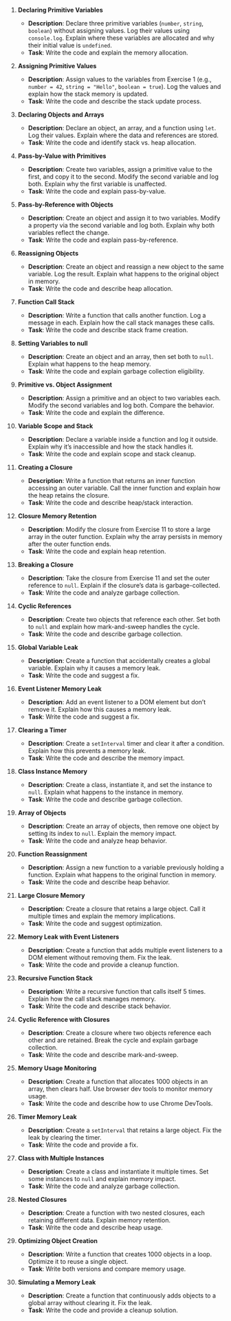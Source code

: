 1. **Declaring Primitive Variables**
   - **Description**: Declare three primitive variables (`number`, `string`, `boolean`) without assigning values. Log their values using `console.log`. Explain where these variables are allocated and why their initial value is `undefined`.
   - **Task**: Write the code and explain the memory allocation.

2. **Assigning Primitive Values**
   - **Description**: Assign values to the variables from Exercise 1 (e.g., `number = 42`, `string = "Hello"`, `boolean = true`). Log the values and explain how the stack memory is updated.
   - **Task**: Write the code and describe the stack update process.

3. **Declaring Objects and Arrays**
   - **Description**: Declare an object, an array, and a function using `let`. Log their values. Explain where the data and references are stored.
   - **Task**: Write the code and identify stack vs. heap allocation.

4. **Pass-by-Value with Primitives**
   - **Description**: Create two variables, assign a primitive value to the first, and copy it to the second. Modify the second variable and log both. Explain why the first variable is unaffected.
   - **Task**: Write the code and explain pass-by-value.

5. **Pass-by-Reference with Objects**
   - **Description**: Create an object and assign it to two variables. Modify a property via the second variable and log both. Explain why both variables reflect the change.
   - **Task**: Write the code and explain pass-by-reference.

6. **Reassigning Objects**
   - **Description**: Create an object and reassign a new object to the same variable. Log the result. Explain what happens to the original object in memory.
   - **Task**: Write the code and describe heap allocation.

7. **Function Call Stack**
   - **Description**: Write a function that calls another function. Log a message in each. Explain how the call stack manages these calls.
   - **Task**: Write the code and describe stack frame creation.

8. **Setting Variables to null**
   - **Description**: Create an object and an array, then set both to `null`. Explain what happens to the heap memory.
   - **Task**: Write the code and explain garbage collection eligibility.

9. **Primitive vs. Object Assignment**
   - **Description**: Assign a primitive and an object to two variables each. Modify the second variables and log both. Compare the behavior.
   - **Task**: Write the code and explain the difference.

10. **Variable Scope and Stack**
    - **Description**: Declare a variable inside a function and log it outside. Explain why it’s inaccessible and how the stack handles it.
    - **Task**: Write the code and explain scope and stack cleanup.

11. **Creating a Closure**
    - **Description**: Write a function that returns an inner function accessing an outer variable. Call the inner function and explain how the heap retains the closure.
    - **Task**: Write the code and describe heap/stack interaction.

12. **Closure Memory Retention**
    - **Description**: Modify the closure from Exercise 11 to store a large array in the outer function. Explain why the array persists in memory after the outer function ends.
    - **Task**: Write the code and explain heap retention.

13. **Breaking a Closure**
    - **Description**: Take the closure from Exercise 11 and set the outer reference to `null`. Explain if the closure’s data is garbage-collected.
    - **Task**: Write the code and analyze garbage collection.

14. **Cyclic References**
    - **Description**: Create two objects that reference each other. Set both to `null` and explain how mark-and-sweep handles the cycle.
    - **Task**: Write the code and describe garbage collection.

15. **Global Variable Leak**
    - **Description**: Create a function that accidentally creates a global variable. Explain why it causes a memory leak.
    - **Task**: Write the code and suggest a fix.

16. **Event Listener Memory Leak**
    - **Description**: Add an event listener to a DOM element but don’t remove it. Explain how this causes a memory leak.
    - **Task**: Write the code and suggest a fix.

17. **Clearing a Timer**
    - **Description**: Create a `setInterval` timer and clear it after a condition. Explain how this prevents a memory leak.
    - **Task**: Write the code and describe the memory impact.

18. **Class Instance Memory**
    - **Description**: Create a class, instantiate it, and set the instance to `null`. Explain what happens to the instance in memory.
    - **Task**: Write the code and describe garbage collection.

19. **Array of Objects**
    - **Description**: Create an array of objects, then remove one object by setting its index to `null`. Explain the memory impact.
    - **Task**: Write the code and analyze heap behavior.

20. **Function Reassignment**
    - **Description**: Assign a new function to a variable previously holding a function. Explain what happens to the original function in memory.
    - **Task**: Write the code and describe heap behavior.

21. **Large Closure Memory**
    - **Description**: Create a closure that retains a large object. Call it multiple times and explain the memory implications.
    - **Task**: Write the code and suggest optimization.

22. **Memory Leak with Event Listeners**
    - **Description**: Create a function that adds multiple event listeners to a DOM element without removing them. Fix the leak.
    - **Task**: Write the code and provide a cleanup function.

23. **Recursive Function Stack**
    - **Description**: Write a recursive function that calls itself 5 times. Explain how the call stack manages memory.
    - **Task**: Write the code and describe stack behavior.

24. **Cyclic Reference with Closures**
    - **Description**: Create a closure where two objects reference each other and are retained. Break the cycle and explain garbage collection.
    - **Task**: Write the code and describe mark-and-sweep.

25. **Memory Usage Monitoring**
    - **Description**: Create a function that allocates 1000 objects in an array, then clears half. Use browser dev tools to monitor memory usage.
    - **Task**: Write the code and describe how to use Chrome DevTools.

26. **Timer Memory Leak**
    - **Description**: Create a `setInterval` that retains a large object. Fix the leak by clearing the timer.
    - **Task**: Write the code and provide a fix.

27. **Class with Multiple Instances**
    - **Description**: Create a class and instantiate it multiple times. Set some instances to `null` and explain memory impact.
    - **Task**: Write the code and analyze garbage collection.

28. **Nested Closures**
    - **Description**: Create a function with two nested closures, each retaining different data. Explain memory retention.
    - **Task**: Write the code and describe heap usage.

29. **Optimizing Object Creation**
    - **Description**: Write a function that creates 1000 objects in a loop. Optimize it to reuse a single object.
    - **Task**: Write both versions and compare memory usage.

30. **Simulating a Memory Leak**
    - **Description**: Create a function that continuously adds objects to a global array without clearing it. Fix the leak.
    - **Task**: Write the code and provide a cleanup solution.
